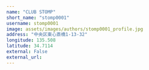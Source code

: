 ```yaml
---
name: "CLUB STOMP"
short_name: "stomp0001"
username: stomp0001
image: assets/images/authors/stomp0001_profile.jpg
address: "中央区東心斎橋1-13-32"
longitude: 135.508
latitude: 34.7114
external: False
external_url: 
---
```


